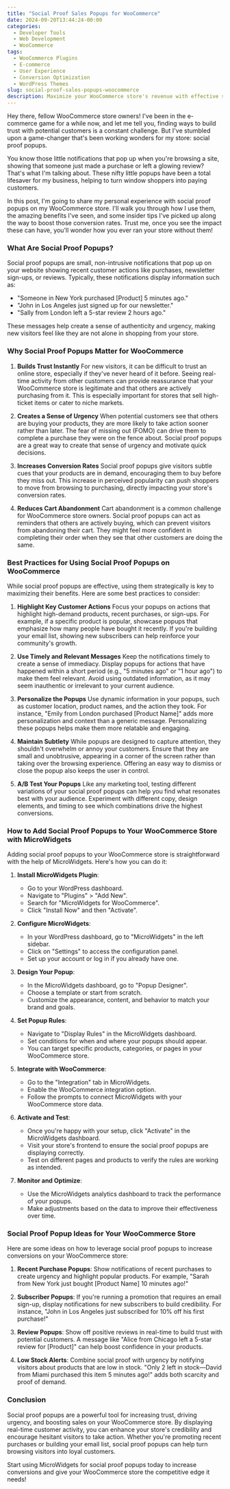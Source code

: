 ```yaml
---
title: "Social Proof Sales Popups for WooCommerce"
date: 2024-09-20T13:44:24-00:00
categories:
  - Developer Tools
  - Web Development
  - WooCommerce
tags:
  - WooCommerce Plugins
  - E-commerce
  - User Experience
  - Conversion Optimization
  - WordPress Themes
slug: social-proof-sales-popups-woocommerce
description: Maximize your WooCommerce store's revenue with effective social-proof sales popups designed to drive customer action and increase purchases.
---
```


Hey there, fellow WooCommerce store owners! I've been in the e-commerce game for a while now, and let me tell you, finding ways to build trust with potential customers is a constant challenge. But I've stumbled upon a game-changer that's been working wonders for my store: social proof popups.

You know those little notifications that pop up when you're browsing a site, showing that someone just made a purchase or left a glowing review? That's what I'm talking about. These nifty little popups have been a total lifesaver for my business, helping to turn window shoppers into paying customers.

In this post, I'm going to share my personal experience with social proof popups on my WooCommerce store. I'll walk you through how I use them, the amazing benefits I've seen, and some insider tips I've picked up along the way to boost those conversion rates. Trust me, once you see the impact these can have, you'll wonder how you ever ran your store without them!

### What Are Social Proof Popups?

Social proof popups are small, non-intrusive notifications that pop up on your website showing recent customer actions like purchases, newsletter sign-ups, or reviews. Typically, these notifications display information such as:

- "Someone in New York purchased [Product] 5 minutes ago."
- "John in Los Angeles just signed up for our newsletter."
- "Sally from London left a 5-star review 2 hours ago."

These messages help create a sense of authenticity and urgency, making new visitors feel like they are not alone in shopping from your store.

### Why Social Proof Popups Matter for WooCommerce

1. **Builds Trust Instantly**
   For new visitors, it can be difficult to trust an online store, especially if they've never heard of it before. Seeing real-time activity from other customers can provide reassurance that your WooCommerce store is legitimate and that others are actively purchasing from it. This is especially important for stores that sell high-ticket items or cater to niche markets.

2. **Creates a Sense of Urgency**
   When potential customers see that others are buying your products, they are more likely to take action sooner rather than later. The fear of missing out (FOMO) can drive them to complete a purchase they were on the fence about. Social proof popups are a great way to create that sense of urgency and motivate quick decisions.

3. **Increases Conversion Rates**
   Social proof popups give visitors subtle cues that your products are in demand, encouraging them to buy before they miss out. This increase in perceived popularity can push shoppers to move from browsing to purchasing, directly impacting your store's conversion rates.

4. **Reduces Cart Abandonment**
   Cart abandonment is a common challenge for WooCommerce store owners. Social proof popups can act as reminders that others are actively buying, which can prevent visitors from abandoning their cart. They might feel more confident in completing their order when they see that other customers are doing the same.

### Best Practices for Using Social Proof Popups on WooCommerce

While social proof popups are effective, using them strategically is key to maximizing their benefits. Here are some best practices to consider:

1. **Highlight Key Customer Actions**
   Focus your popups on actions that highlight high-demand products, recent purchases, or sign-ups. For example, if a specific product is popular, showcase popups that emphasize how many people have bought it recently. If you're building your email list, showing new subscribers can help reinforce your community's growth.

2. **Use Timely and Relevant Messages**
   Keep the notifications timely to create a sense of immediacy. Display popups for actions that have happened within a short period (e.g., "5 minutes ago" or "1 hour ago") to make them feel relevant. Avoid using outdated information, as it may seem inauthentic or irrelevant to your current audience.

3. **Personalize the Popups**
   Use dynamic information in your popups, such as customer location, product names, and the action they took. For instance, "Emily from London purchased [Product Name]" adds more personalization and context than a generic message. Personalizing these popups helps make them more relatable and engaging.

4. **Maintain Subtlety**
   While popups are designed to capture attention, they shouldn't overwhelm or annoy your customers. Ensure that they are small and unobtrusive, appearing in a corner of the screen rather than taking over the browsing experience. Offering an easy way to dismiss or close the popup also keeps the user in control.

5. **A/B Test Your Popups**
   Like any marketing tool, testing different variations of your social proof popups can help you find what resonates best with your audience. Experiment with different copy, design elements, and timing to see which combinations drive the highest conversions.

### How to Add Social Proof Popups to Your WooCommerce Store with MicroWidgets

Adding social proof popups to your WooCommerce store is straightforward with the help of MicroWidgets. Here's how you can do it:

1. **Install MicroWidgets Plugin**: 
   - Go to your WordPress dashboard.
   - Navigate to "Plugins" > "Add New".
   - Search for "MicroWidgets for WooCommerce".
   - Click "Install Now" and then "Activate".

2. **Configure MicroWidgets**:
   - In your WordPress dashboard, go to "MicroWidgets" in the left sidebar.
   - Click on "Settings" to access the configuration panel.
   - Set up your account or log in if you already have one.

3. **Design Your Popup**:
   - In the MicroWidgets dashboard, go to "Popup Designer".
   - Choose a template or start from scratch.
   - Customize the appearance, content, and behavior to match your brand and goals.

4. **Set Popup Rules**:
   - Navigate to "Display Rules" in the MicroWidgets dashboard.
   - Set conditions for when and where your popups should appear.
   - You can target specific products, categories, or pages in your WooCommerce store.

5. **Integrate with WooCommerce**:
   - Go to the "Integration" tab in MicroWidgets.
   - Enable the WooCommerce integration option.
   - Follow the prompts to connect MicroWidgets with your WooCommerce store data.

6. **Activate and Test**:
   - Once you're happy with your setup, click "Activate" in the MicroWidgets dashboard.
   - Visit your store's frontend to ensure the social proof popups are displaying correctly.
   - Test on different pages and products to verify the rules are working as intended.

7. **Monitor and Optimize**:
   - Use the MicroWidgets analytics dashboard to track the performance of your popups.
   - Make adjustments based on the data to improve their effectiveness over time.

### Social Proof Popup Ideas for Your WooCommerce Store

Here are some ideas on how to leverage social proof popups to increase conversions on your WooCommerce store:

1. **Recent Purchase Popups**: Show notifications of recent purchases to create urgency and highlight popular products. For example, "Sarah from New York just bought [Product Name] 10 minutes ago!"

2. **Subscriber Popups**: If you're running a promotion that requires an email sign-up, display notifications for new subscribers to build credibility. For instance, "John in Los Angeles just subscribed for 10% off his first purchase!"

3. **Review Popups**: Show off positive reviews in real-time to build trust with potential customers. A message like "Alice from Chicago left a 5-star review for [Product]" can help boost confidence in your products.

4. **Low Stock Alerts**: Combine social proof with urgency by notifying visitors about products that are low in stock. "Only 2 left in stock—David from Miami purchased this item 5 minutes ago!" adds both scarcity and proof of demand.

### Conclusion

Social proof popups are a powerful tool for increasing trust, driving urgency, and boosting sales on your WooCommerce store. By displaying real-time customer activity, you can enhance your store's credibility and encourage hesitant visitors to take action. Whether you're promoting recent purchases or building your email list, social proof popups can help turn browsing visitors into loyal customers.

Start using MicroWidgets for social proof popups today to increase conversions and give your WooCommerce store the competitive edge it needs!